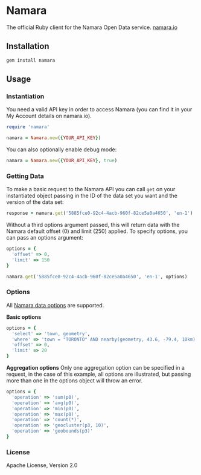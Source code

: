 Namara
======

The official Ruby client for the Namara Open Data service. [namara.io](https://namara.io)

## Installation

```bash
gem install namara
```

## Usage

### Instantiation

You need a valid API key in order to access Namara (you can find it in your My Account details on namara.io).

```ruby
require 'namara'

namara = Namara.new({YOUR_API_KEY})
```

You can also optionally enable debug mode:

```ruby
namara = Namara.new({YOUR_API_KEY}, true)
```

### Getting Data

To make a basic request to the Namara API you can call `get` on your instantiated object
passing in the ID of the data set you want and the version of the data set:

```ruby
response = namara.get('5885fce0-92c4-4acb-960f-82ce5a0a4650', 'en-1')
```

Without a third options argument passed, this will return data with the Namara default offset (0) and limit (250) applied. To specify options, you can pass an options argument:

```ruby
options = {
  'offset' => 0,
  'limit' => 150
}

namara.get('5885fce0-92c4-4acb-960f-82ce5a0a4650', 'en-1', options)
```

### Options

All [Namara data options](https://namara.io/#/api) are supported.

**Basic options**

```ruby
options = {
  'select' => 'town, geometry',
  'where' => 'town = "TORONTO" AND nearby(geometry, 43.6, -79.4, 10km)',
  'offset' => 0,
  'limit' => 20
}
```

**Aggregation options**
Only one aggregation option can be specified in a request, in the case of this example, all options are illustrated, but passing more than one in the options object will throw an error.

```ruby
options = {
  'operation' => 'sum(p0)',
  'operation' => 'avg(p0)',
  'operation' => 'min(p0)',
  'operation' => 'max(p0)',
  'operation' => 'count(*)',
  'operation' => 'geocluster(p3, 10)',
  'operation' => 'geobounds(p3)'
}
```

### License

Apache License, Version 2.0
